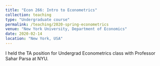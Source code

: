 ```yaml
---
title: "Econ 266: Intro to Econometrics"
collection: teaching
type: "Undergraduate course"
permalink: /teaching/2020-spring-econometrics
venue: "New York University, Department of Economics"
date: 2020-02-14
location: "New York, USA"
---
```


I held the TA position for Undergrad Econometrics class with
Professor Sahar Parsa at NYU.
